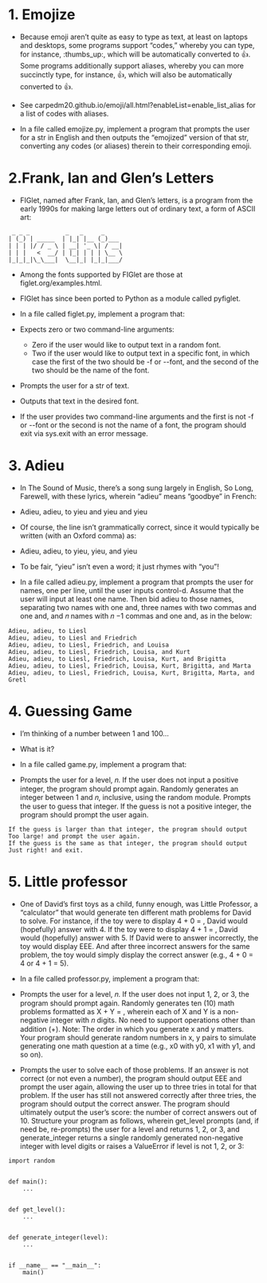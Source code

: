# 1. Emojize
- Because emoji aren’t quite as easy to type as text, at least on laptops and desktops, some programs support “codes,” whereby you can type, for instance, :thumbs_up:, which will be automatically converted to 👍. Some programs additionally support aliases, whereby you can more succinctly type, for instance, :thumbsup:, which will also be automatically converted to 👍.

- See carpedm20.github.io/emoji/all.html?enableList=enable_list_alias for a list of codes with aliases.

- In a file called emojize.py, implement a program that prompts the user for a str in English and then outputs the “emojized” version of that str, converting any codes (or aliases) therein to their corresponding emoji.

# 2.Frank, Ian and Glen’s Letters
- FIGlet, named after Frank, Ian, and Glen’s letters, is a program from the early 1990s for making large letters out of ordinary text, a form of ASCII art:
```
 _ _ _          _   _     _
| (_) | _____  | |_| |__ (_)___
| | | |/ / _ \ | __| '_ \| / __|
| | |   <  __/ | |_| | | | \__ \
|_|_|_|\_\___|  \__|_| |_|_|___/
```

- Among the fonts supported by FIGlet are those at figlet.org/examples.html.

- FIGlet has since been ported to Python as a module called pyfiglet.

- In a file called figlet.py, implement a program that:

- Expects zero or two command-line arguments:
    - Zero if the user would like to output text in a random font.
  - Two if the user would like to output text in a specific font, in which case the first of the two should be -f or --font, and the second of the two should be the name of the font.
  
- Prompts the user for a str of text.
- Outputs that text in the desired font.
- If the user provides two command-line arguments and the first is not -f or --font or the second is not the name of a font, the program should exit via sys.exit with an error message.

# 3. Adieu
- In The Sound of Music, there’s a song sung largely in English, So Long, Farewell, with these lyrics, wherein “adieu” means “goodbye” in French:

- Adieu, adieu, to yieu and yieu and yieu

- Of course, the line isn’t grammatically correct, since it would typically be written (with an Oxford comma) as:

- Adieu, adieu, to yieu, yieu, and yieu

- To be fair, “yieu” isn’t even a word; it just rhymes with “you”!

- In a file called adieu.py, implement a program that prompts the user for names, one per line, until the user inputs control-d. Assume that the user will input at least one name. Then bid adieu to those names, separating two names with one and, three names with two commas and one and, and 𝑛 names with 𝑛 −1 commas and one and, as in the below:
```
Adieu, adieu, to Liesl
Adieu, adieu, to Liesl and Friedrich
Adieu, adieu, to Liesl, Friedrich, and Louisa
Adieu, adieu, to Liesl, Friedrich, Louisa, and Kurt
Adieu, adieu, to Liesl, Friedrich, Louisa, Kurt, and Brigitta
Adieu, adieu, to Liesl, Friedrich, Louisa, Kurt, Brigitta, and Marta
Adieu, adieu, to Liesl, Friedrich, Louisa, Kurt, Brigitta, Marta, and Gretl
```

# 4. Guessing Game
- I’m thinking of a number between 1 and 100…

- What is it?
- In a file called game.py, implement a program that:

- Prompts the user for a level, 𝑛. If the user does not input a positive integer, the program should prompt again.
Randomly generates an integer between 1 and 𝑛, inclusive, using the random module.
Prompts the user to guess that integer. If the guess is not a positive integer, the program should prompt the user again.
```If the guess is smaller than that integer, the program should output Too small! and prompt the user again.
If the guess is larger than that integer, the program should output Too large! and prompt the user again.
If the guess is the same as that integer, the program should output Just right! and exit.
  ```

# 5. Little professor 
- One of David’s first toys as a child, funny enough, was Little Professor, a “calculator” that would generate ten different math problems for David to solve. For instance, if the toy were to display 4 + 0 = , David would (hopefully) answer with 4. If the toy were to display 4 + 1 = , David would (hopefully) answer with 5. If David were to answer incorrectly, the toy would display EEE. And after three incorrect answers for the same problem, the toy would simply display the correct answer (e.g., 4 + 0 = 4 or 4 + 1 = 5).

- In a file called professor.py, implement a program that:

- Prompts the user for a level, 𝑛. If the user does not input 1, 2, or 3, the program should prompt again.
Randomly generates ten (10) math problems formatted as X + Y = , wherein each of X and Y is a non-negative integer with 𝑛 digits. No need to support operations other than addition (+).
Note: The order in which you generate x and y matters. Your program should generate random numbers in x, y pairs to simulate generating one math question at a time (e.g., x0 with y0, x1 with y1, and so on).

- Prompts the user to solve each of those problems. If an answer is not correct (or not even a number), the program should output EEE and prompt the user again, allowing the user up to three tries in total for that problem. If the user has still not answered correctly after three tries, the program should output the correct answer.
The program should ultimately output the user’s score: the number of correct answers out of 10.
Structure your program as follows, wherein get_level prompts (and, if need be, re-prompts) the user for a level and returns 1, 2, or 3, and generate_integer returns a single randomly generated non-negative integer with level digits or raises a ValueError if level is not 1, 2, or 3:
```
import random


def main():
    ...


def get_level():
    ...


def generate_integer(level):
    ...


if __name__ == "__main__":
    main()
```